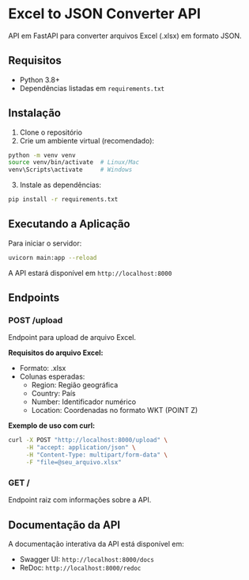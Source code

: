 # Excel to JSON Converter API

API em FastAPI para converter arquivos Excel (.xlsx) em formato JSON.

## Requisitos

- Python 3.8+
- Dependências listadas em `requirements.txt`

## Instalação

1. Clone o repositório
2. Crie um ambiente virtual (recomendado):
```bash
python -m venv venv
source venv/bin/activate  # Linux/Mac
venv\Scripts\activate     # Windows
```

3. Instale as dependências:
```bash
pip install -r requirements.txt
```

## Executando a Aplicação

Para iniciar o servidor:

```bash
uvicorn main:app --reload
```

A API estará disponível em `http://localhost:8000`

## Endpoints

### POST /upload
Endpoint para upload de arquivo Excel.

**Requisitos do arquivo Excel:**
- Formato: .xlsx
- Colunas esperadas:
  - Region: Região geográfica
  - Country: País
  - Number: Identificador numérico
  - Location: Coordenadas no formato WKT (POINT Z)

**Exemplo de uso com curl:**
```bash
curl -X POST "http://localhost:8000/upload" \
     -H "accept: application/json" \
     -H "Content-Type: multipart/form-data" \
     -F "file=@seu_arquivo.xlsx"
```

### GET /
Endpoint raiz com informações sobre a API.

## Documentação da API

A documentação interativa da API está disponível em:
- Swagger UI: `http://localhost:8000/docs`
- ReDoc: `http://localhost:8000/redoc` 